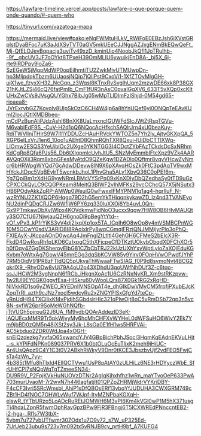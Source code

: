 https://lawfare-timeline.vercel.app/posts/lawfare-o-que-porque-quem-onde-quando/#-quem-who

https://tinyurl.com/vazatoga-mapa

https://mermaid.live/view#pako:eNqFWMtuHLkV_RWiFoE0EBzJsh6jXVstGRpIstDyaBFoc7uK3aJdXSyTVT0aGV5mkUEeCJJNggAZJxgENmBkEQwQeFt_Mj-QfELOJevBqpacja3uviTv49xzD_kminUio4NoobJkQfl1JoTRulhb--9f__gbcUV3JF7oOYkt8TPxeH39OmMLIU6ywuikjEnD8A-_bj5X_6j-rte9iRDPpy9loZa6-SzEGeWSjMgpMdWP0opEilhmtjTU2ZwkMivUTMUwpDn-hp3MljpdqkTbzm6UUaosjNQip7jQIiPst9CxoVi1-1XfZTOyMlgGH-ujX1we_fzyxXH32_NcGqp_z3WqsI8KTnxRvSvglhUqm2mzwDE66xk8P38GX21hKJtLZSj46cQ76fatPmIb_CmF1fUR3nAsC0pvaIGgXV6_633T5vXQp0xcKltUHxZwCVs9JVsgQUYGhx7BlbJg05wMpTLlDImFzlShjd-0M54gd65-rioaea8-JVrExrvbGZ7KovoIv8UlpSkOzO6CH4W4jp6a8hYnUQef6yi0ONQpTeEAvKUml2locJQtlXMDBbeq-mCdPzBunAliPJdzAshI6BnXK8UaLmxncIGUWFdSlcJWtZtRspTGVu-M6vabIEdF9S_-CuV-H2d1oQ6NQocAcHfkchSAQlrJrn4xU0beaKuy-RdiTWVllnjTHlrS9W7l11YDDUZcHAuHRVckYWTOZ5n7Yh2ly_AjtyGKXpQA_5XGP6eILxVrJ1en6_10oo1uAEhtD8QhmRQhTXR8Qxui-lUiDbCTTlXWq-LIOmw2ESQS3YeUiblOc2UXge0YKNTGG3I4CDctZYbFAzTCkdsDcSxNRhmKdCgRp8Qfa6PJs56_Db6tXIgpmlcUvhJtU5_SNzMyEmmbIFtcXpz9VZk4AARAVQgOXji3Rqm8xbnGFesMyAtdO9QZeKgw1DZADlo0Qftmr8vqvVHcwZyNmcr6bHRWpgWYQd7GcAdwDDevw8lN9X6pXAvqHOsZk0FtC3pdAqTV9wxMHYckJtDqc5VqBEylrT5wcnkbJhoL1PhvGha5ALy1XbvQ36C0oPEf6m-Yg7QpiBm1zXdHG9ywNRmLBMcVYSrPq09xKnXDIyDbQZedhaSy0tTD9uGzCPXCCkQyLC9CQGPKeam8MeitQ3BIWF2vIhMFKs29vcCChcQ57X5jNSutx3HB6POdyAkkZgRP-AMWp0WeuiG0wFwxxlFMYPNM1q1ag4-hqrIluF_N-wzRYNU2ZK1XQOP6Hqgq79D2hG5emYkTHiqqnkykawZD_lz4nd3TVANEyoNU2dinPQDqCRJZw6WfjW6PY6zg330luXXOj8Yb4uvL0Qn-Gx9PTmkawDbXylWIpx4KOVdkmwFidNoO3ucxx9qgw7HW8OB6HIvMAUQty3SO7CfU67NjwjauQZH6gnoDi9pBegYtYtd--vOf_vPv3_kPfrYjKS3yV4dj2IxqiXp1ox5TA_ICpIh6O8wOp8y4mVSMBCPnWG10M5OCwY0sdV3ARID8I8RAoIxlrPy8wqCGmqlFRzjQNJMMijyrPlo3oPhQ-FXIEAyX-JKcpaAOnD0wcAq4JmFnglZtLtltl4GehGH6CFMeS2bEIcX3R-FkdD4GwRosRhfpLKD6CzIxpgC5thXFjcpeCfDTKztUOkybObqdXDFChXOr5h0fOqy4ZGgDKSheroyEIbG81CZbCbTRJ22kUzUXhYxvWptLyloZaXOjEduKGKybm7oWtxAg7GowV45mnEGg3dqSbKCVW85y9Yirv0FOpHVwOPwdfJYhP7RM5OidV91PR8zFTldQQ5pUkyaThWwaaFTwSIAG_f0P9d8symoNvt4BCG2qkrIX9_-RhyODw8vUi79A4oU2p43XDhdU3qoUWfNhDUf3Z-c6tqo-ssJJHCW2M3ygNnpN6fRCb_iHkgnXoAc1U6CzRNxNvKR_Xm9stRKzpvw-1w2lUl9EY0GK0ggyfEsa-HISkru60yWooLQrs87X0Gk1RG2xRqHD-NIVkkRD1so6yZWEO_RYEDnIlVNSOpAT4e_dhGIkDwVMyCM5frpfjPXubEJcKZoqTrRI_azth9cJNz7xocl5wdcyRu2xZNGYPlSxGfgYd7teCp-yRnUdHj94TXCiIixKf4vPjdjhSGbdslrHIc321oPlwOjt8oC5vRmDSb72qp3n5vc8N-svfW26pr9SoMeWGhNQfb-jTtVUGh5pjrpuG2J6UA_fM9vdbQOArAddezlD3eK-iAQUEcxMMR9Tr5pkWjvyMy6hcMhCHFXvWYHeL0dWFSuHO6WivY2Ek7Ym9jbBD0zQM5n48jXSt2sy3Jk-L8sOa0E1fH1ws5HRFVAi-AC5kbduo2ZDR0WdJpa4xOGH-snEiQzdezkg7yvfaO65xwandYJV4GBpBichPbhJSocI3HqmKqEAdnEKVuLHjt_-s_kYPiFdNPKn089037PRV6X1b0btOLuOcEuTljxK2meh9iHiUC-Ar4UsQApz9C4Y1C3t0V2ABkhRWkyV9Dnr0tKCE3JbszbvUjf2vdFEO5FwjCsTa4zWn_7yy-4b385t1Mfu8hTIxId4ElIQCTVwu1UsP8pAtAY0zULHiLz6NE3rHDYyczWbE_SfrUHfCPl7xNQpWqTgTZmeeSN34-DU9R9V_P2FpjKVkHuNUOVzDTNr2AgIqKjhxhfhz1wRn_maYTvoOeP633PwA703murUvaoM-7r2wvN7h446agfatjlt01QPZpZHRMjWdrVYKriDBY-F4cCF3Ivri5SRcWmsbl_AhiP1sDfQBOsERf13vbqYfJUDUHA3CWXGRM749cZBt1HD4fNOC7GHWLvWuf7WJpf-ItyMZNPbaKGXqH-elswR_tYTbURzo5LoADcRuREtJOMWH6M3vPI6Km4kVGl0wP1M5hX371usgTj4hdaLZpnR5fwmOphRavGpzBPw9FjR3FBngj6T5lCXWREdPNnccntEB2-i2-hga-_Rl1s7W3tbX-5vbm7u727vbUTfwmr30ZOdx1u7O9v72_s7W_uP325Ed-7UrUeb23ubu9s723v7m092tx5vRNJB9cy_prtH9bf_A7KUFG4
